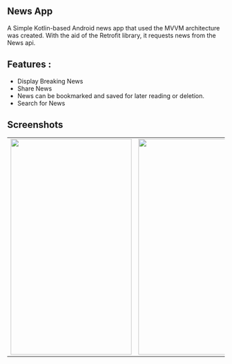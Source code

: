 ## News App
A Simple Kotlin-based Android news app that used the MVVM architecture was created. With the aid of the Retrofit library, it requests news from the News api.

## Features :
- Display Breaking News 
- Share News 
- News can be bookmarked and saved for later reading or deletion.
- Search for News 

## Screenshots
<table>
  <tr>
    <td valign="top"><img src="https://user-images.githubusercontent.com/91699056/219302152-6a341b2d-ca9b-476c-b2a0-ec175224b9b1.jpg" style="width:280px ; height:500px"; "margin-right: 30px"></td>
    <td valign="top"><img src="https://user-images.githubusercontent.com/91699056/219304821-75583aee-2f38-4643-b67e-90335654ee80.jpg" style=" width:280px ; height:500px"; "margin-right: 30px"></td>
    <td valign="top"><img src="https://user-images.githubusercontent.com/91699056/219306088-f6aad37e-5ad1-48dd-87c0-403c3480d121.jpg" style=" width:280px ; height:500px"; "margin-right: 30px"></td>
    <td valign="top"><img src="https://user-images.githubusercontent.com/91699056/219306137-a39a72f0-27cb-42cb-947d-19d2e1ad8ab7.jpg" style=" width:280px ; height:500px"></td>
  </tr>
</table>
